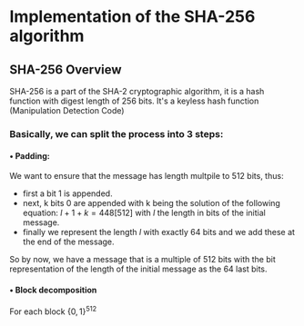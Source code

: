 # Implementation of the SHA-256 algorithm

## SHA-256 Overview
SHA-256 is a part of the SHA-2 cryptographic algorithm, it is a hash function with digest length of 256 bits. It's a keyless hash function (Manipulation Detection Code)

### Basically, we can split the process into 3 steps:
#### • Padding:
We want to ensure that the message has length multpile to 512 bits, thus:
- first a bit 1 is appended.
- next, k bits 0 are appended with k being the solution of the following equation: $l+1+k = 448[512]$ with $l$ the length in bits of the initial message.
- finally we represent the length $l$ with exactly 64 bits and we add these at the end of the message.

So by now, we have a message that is a multiple of 512 bits with the bit representation of the length of the initial message as the 64 last bits.

#### • Block decomposition
For each block $\{0,1\}^{512}$
